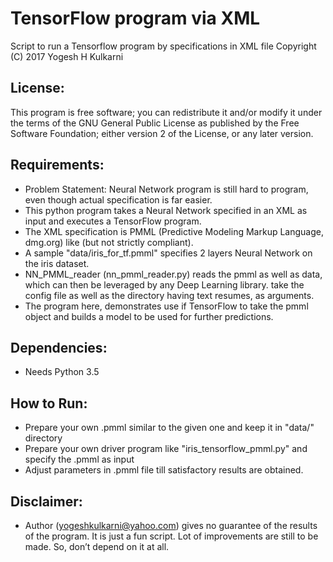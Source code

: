 # TensorFlow program via XML
Script to run a Tensorflow program by specifications in XML file
Copyright (C) 2017 Yogesh H Kulkarni

## License:
This program is free software; you can redistribute it and/or
modify it under the terms of the GNU General Public License
as published by the Free Software Foundation; either version 2
of the License, or any later version.

## Requirements:
* Problem Statement: Neural Network program is still hard to program, even though actual specification is far easier.
* This python program takes a Neural Network specified in an XML as input and executes a TensorFlow program.
* The XML specification is PMML (Predictive Modeling Markup Language, dmg.org) like (but not strictly compliant).
* A sample "data/iris_for_tf.pmml" specifies 2 layers Neural Network on the iris dataset.
* NN_PMML_reader (nn_pmml_reader.py) reads the pmml as well as data, which can then be leveraged by any Deep Learning library. take the config file as well as the directory having text resumes, as arguments.
* The program here, demonstrates use if TensorFlow to take the pmml object and builds a model to be used for further predictions.

## Dependencies:
* Needs Python 3.5

## How to Run:
* Prepare your own .pmml similar to the given one and keep it in "data/" directory
* Prepare your own driver program like "iris_tensorflow_pmml.py" and specify the .pmml as input
* Adjust parameters in .pmml file till satisfactory results are obtained.

## Disclaimer:
* Author (yogeshkulkarni@yahoo.com) gives no guarantee of the results of the program. It is just a fun script. Lot of improvements are still to be made. So, don’t depend on it at all.
